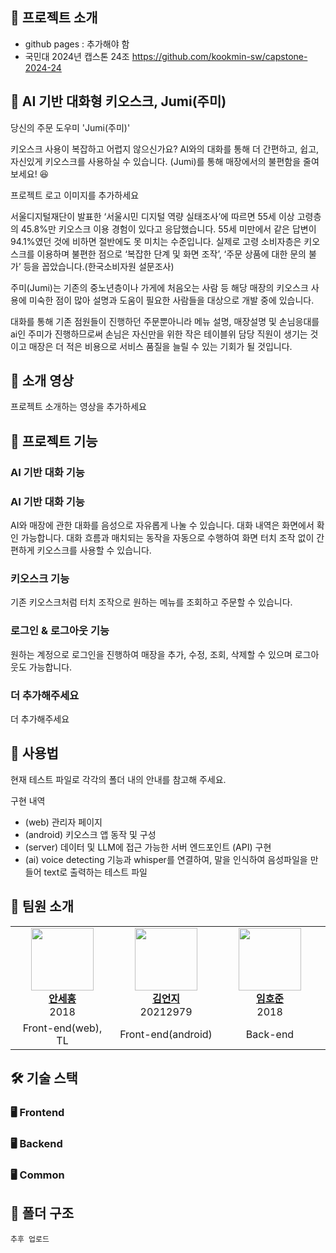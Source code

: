 
## 🤖 프로젝트 소개 

- github pages : 추가해야 함
- 국민대 2024년 캡스톤 24조 https://github.com/kookmin-sw/capstone-2024-24

## 🤖 AI 기반 대화형 키오스크, Jumi(주미)

당신의 주문 도우미 'Jumi(주미)'

키오스크 사용이 복잡하고 어렵지 않으신가요?
AI와의 대화를 통해 더 간편하고, 쉽고, 자신있게 키오스크를 사용하실 수 있습니다. (Jumi)를 통해 매장에서의 불편함을 줄여보세요! 😆

프로젝트 로고 이미지를 추가하세요

서울디지털재단이 발표한 ‘서울시민 디지털 역량 실태조사’에 따르면 55세 이상 고령층의 45.8%만 키오스크 이용 경험이 있다고 응답했습니다. 55세 미만에서 같은 답변이 94.1%였던 것에 비하면 절반에도 못 미치는 수준입니다. 실제로 고령 소비자층은 키오스크를 이용하며 불편한 점으로 ‘복잡한 단계 및 화면 조작’, ‘주문 상품에 대한 문의 불가’ 등을 꼽았습니다.(한국소비자원 설문조사)


주미(Jumi)는 기존의 중노년층이나 가게에 처음오는 사람 등 해당 매장의 키오스크 사용에 미숙한 점이 많아 설명과 도움이 필요한 사람들을 대상으로 개발 중에 있습니다.


대화를 통해 기존 점원들이 진행하던 주문뿐아니라 메뉴 설명, 매장설명 및 손님응대를 ai인 주미가 진행하므로써 손님은 자신만을 위한 작은 테이블위 담당 직원이 생기는 것이고 매장은 더 적은 비용으로 서비스 품질을 늘릴 수 있는 기회가 될 것입니다.

## 🤖 소개 영상

프로젝트 소개하는 영상을 추가하세요

## 🤖 프로젝트 기능

### AI 기반 대화 기능
### AI 기반 대화 기능
AI와 매장에 관한 대화를 음성으로 자유롭게 나눌 수 있습니다. 대화 내역은 화면에서 확인 가능합니다. 대화 흐름과 매치되는 동작을 자동으로 수행하여 화면 터치 조작 없이 간편하게 키오스크를 사용할 수 있습니다.

### 키오스크 기능
기존 키오스크처럼 터치 조작으로 원하는 메뉴를 조회하고 주문할 수 있습니다.

### 로그인 & 로그아웃 기능
원하는 계정으로 로그인을 진행하여 매장을 추가, 수정, 조회, 삭제할 수 있으며 로그아웃도 가능합니다.

### 더 추가해주세요
더 추가해주세요

## 🤖 사용법

현재 테스트 파일로 각각의 폴더 내의 안내를 참고해 주세요.

구현 내역
- (web) 관리자 페이지
- (android) 키오스크 앱 동작 및 구성
- (server) 데이터 및 LLM에 접근 가능한 서버 엔드포인트 (API) 구현
- (ai) voice detecting 기능과 whisper를 연결하여, 말을 인식하여 음성파일을 만들어 text로 출력하는 테스트 파일

## 🤖 팀원 소개
<table>
    <tr align="center">
        <td style="min-width: 150px;">
            <a href="깃 링크">
              <img src="사진 링크" width="100">
              <br />
              <b>안세홍</b>
            </a> 
            <br/>
              2018
        </td>
        <td style="min-width: 150px;">
            <a href="깃 링크">
              <img src="사진 링크" width="100">
              <br />
              <b>김언지</b>
            </a>
                       <br/>
              20212979
        </td>
        <td style="min-width: 150px;">
            <a href="깃 링크">
              <img src="사진 링크" width="100">
              <br />
              <b>임호준</b>
            </a> 
                       <br/>
              2018
        </td>
        <td style="min-width: 150px;">
            <a href="깃 링크">
              <img src="사진 링크" width="100">
              <br />
              <b>권부연</b>
            </a> 
                       <br/>
              2020
        </td>
    </tr>
    <tr align="center">
        <td>
            Front-end(web), TL
        </td>
        <td>
            Front-end(android)
        </td>
        <td>
            Back-end
        </td>
        <td>
            AI
        </td>
    </tr>
</table>

## 🛠 기술 스택

### 🖥 Frontend

### 🖥 Backend

### 🖥 Common

## 📂 폴더 구조
```
추후 업로드
```
